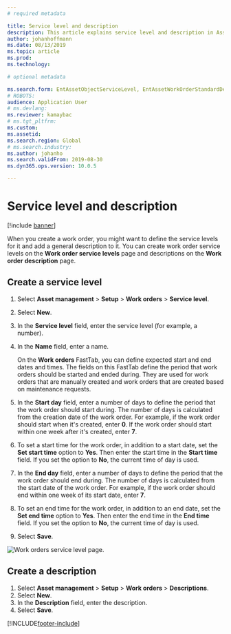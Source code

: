 ```yaml
---
# required metadata

title: Service level and description
description: This article explains service level and description in Asset Management.
author: johanhoffmann
ms.date: 08/13/2019
ms.topic: article
ms.prod: 
ms.technology: 

# optional metadata

ms.search.form: EntAssetObjectServiceLevel, EntAssetWorkOrderStandardDescription, EntAssetWorkOrderServiceLevel, EntAssetServiceLevelLookup 
# ROBOTS: 
audience: Application User
# ms.devlang: 
ms.reviewer: kamaybac
# ms.tgt_pltfrm: 
ms.custom: 
ms.assetid: 
ms.search.region: Global
# ms.search.industry: 
ms.author: johanho
ms.search.validFrom: 2019-08-30
ms.dyn365.ops.version: 10.0.5

---
```


# Service level and description

[!include [banner](../../includes/banner.md)]

 

When you create a work order, you might want to define the service levels for it and add a general description to it. You can create work order service levels on the **Work order service levels** page and descriptions on the **Work order description** page.

## Create a service level

1. Select **Asset management** \> **Setup** \> **Work orders** \> **Service level**.
2. Select **New**.
3. In the **Service level** field, enter the service level (for example, a number).
4. In the **Name** field, enter a name.

    On the **Work orders** FastTab, you can define expected start and end dates and times. The fields on this FastTab define the period that work orders should be started and ended during. They are used for work orders that are manually created and work orders that are created based on maintenance requests. 

5. In the **Start day** field, enter a number of days to define the period that the work order should start during. The number of days is calculated from the creation date of the work order. For example, if the work order should start when it's created, enter **0**. If the work order should start within one week after it's created, enter **7**.
6. To set a start time for the work order, in addition to a start date, set the **Set start time** option to **Yes**. Then enter the start time in the **Start time** field. If you set the option to **No**, the current time of day is used.
7. In the **End day** field, enter a number of days to define the period that the work order should end during. The number of days is calculated from the start date of the work order. For example, if the work order should end within one week of its start date, enter **7**.
8. To set an end time for the work order, in addition to an end date, set the **Set end time** option to **Yes**. Then enter the end time in the **End time** field. If you set the option to **No**, the current time of day is used.
9. Select **Save**.

![Work orders service level page.](media/19-setup-for-work-orders.png)

## Create a description

1. Select **Asset management** \> **Setup** \> **Work orders** \> **Descriptions**.
2. Select **New**.
3. In the **Description** field, enter the description.
4. Select **Save**.


[!INCLUDE[footer-include](../../../includes/footer-banner.md)]